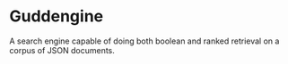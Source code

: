 # Guddengine
A search engine capable of doing both boolean and ranked retrieval on a corpus of JSON documents.
